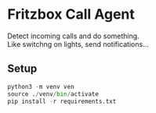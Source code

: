 # Fritzbox Call Agent
Detect incoming calls and do something.    
Like switchng on lights, send notifications...

## Setup
```python
python3 -m venv ven
source ./venv/bin/activate
pip install -r requirements.txt
```
